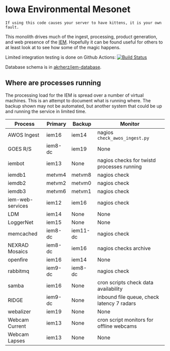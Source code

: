 # Iowa Environmental Mesonet

    If using this code causes your server to have kittens, it is your own fault.

This monolith drives much of the ingest, processing, product generation, and
web presence of the [IEM](https://mesonet.agron.iastate.edu).  Hopefully it can
be found useful for others to at least look at to see how some of the magic happens.

Limited integration testing is done on Github Actions: [![Build Status](https://github.com/akrherz/iem/workflows/Install%20and%20Test/badge.svg)](https://github.com/akrherz/iem)

Database schema is in [akrherz/iem-database](https://github.com/akrherz/iem-database).

## Where are processes running

The processing load for the IEM is spread over a number of virtual machines.
This is an attempt to document what is running where.  The backup shown may not
be automated, but another system that could be up and running the service in
limited time.

Process | Primary | Backup | Monitor
------- | ------- | ------ | -------
AWOS Ingest | iem16 | iem14 | nagios `check_awos_ingest.py`
GOES R/S | iem8-dc | iem19 | None
iembot  | iem13    | None  | nagios checks for twistd processes running
iemdb1 | metvm4 | metvm8 | nagios check
iemdb2 | metvm2 | metvm0 | nagios check
iemdb3 | metvm6 | metvm1 | nagios check
iem-web-services | iem12 | iem16 | nagios check
LDM | iem14 | None | None
LoggerNet | iem15 | None | None
memcached | iem8-dc | iem11-dc | nagios check
NEXRAD Mosaics | iem8-dc | iem16 | nagios checks archive
openfire | iem16 | iem14 | None
rabbitmq | iem9-dc | iem8-dc | nagios check
samba | iem16 | None | cron scripts check data availability
RIDGE | iem9-dc | None    | inbound file queue, check latency 7 radars
webalizer | iem19 | None | None
Webcam Current | iem13 | None | cron script monitors for offline webcams
Webcam Lapses | iem13 | None | None

